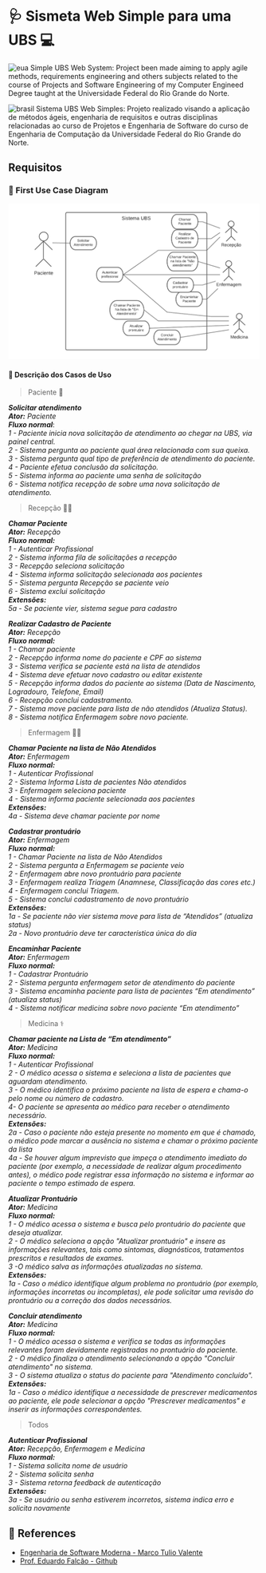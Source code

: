 # :stethoscope: Sismeta Web Simple para uma UBS :computer:



![eua](https://upload.wikimedia.org/wikipedia/commons/thumb/a/a4/Flag_of_the_United_States.svg/22px-Flag_of_the_United_States.svg.png) Simple UBS Web System: Project been made aiming to apply agile methods, requirements engineering and others subjects related to the course of Projects and Software Engineering of my Computer Engineed Degree taught at the Universidade Federal do Rio Grande do Norte.

![brasil](https://upload.wikimedia.org/wikipedia/commons/thumb/0/05/Flag_of_Brazil.svg/22px-Flag_of_Brazil.svg.png) Sistema UBS Web Simples: Projeto realizado visando a aplicação de métodos ágeis, engenharia de requisitos e outras disciplinas relacionadas ao curso de Projetos e Engenharia de Software do curso de Engenharia de Computação da Universidade Federal do Rio Grande do Norte.


## Requisitos

### :dart: First Use Case Diagram

<center><img width="800" src="Img/first_use_case_diagram.png"></center>

#### :pencil: Descrição dos Casos de Uso
> Paciente :raising_hand:

***Solicitar atendimento*** <br>
***Ator:*** *Paciente* <br>
***Fluxo normal***: <br>
*1 - Paciente inicia nova solicitação de atendimento ao chegar na UBS, via painel central.* <br>
*2 - Sistema pergunta ao paciente qual área relacionada com sua queixa.* <br>
*3 - Sistema pergunta qual tipo de preferência de atendimento do paciente.* <br>
*4 - Paciente efetua conclusão da solicitação.* <br>
*5 - Sistema informa ao paciente uma senha de solicitação* <br>
*6 - Sistema notifica recepção de sobre uma nova solicitação de atendimento.* <br>

> Recepção :technologist:

***Chamar Paciente*** <br>
***Ator:*** *Recepção* <br>
***Fluxo normal:*** <br>
*1 - Autenticar Profissional* <br>
*2 - Sistema informa fila de solicitações a recepção*<br>
*3 - Recepção seleciona solicitação*<br>
*4 - Sistema informa solicitação selecionada aos pacientes*<br>
*5 - Sistema pergunta Recepção se paciente veio*<br>
*6 - Sistema exclui solicitação*<br>
***Extensões:***<br>
*5a - Se paciente vier, sistema segue para cadastro*<br>


***Realizar Cadastro de Paciente**<br>
**Ator:** Recepção<br>
**Fluxo normal:**<br>
1 - Chamar paciente<br>
2 - Recepção informa nome do paciente e CPF ao sistema<br>
3 - Sistema verifica se paciente está na lista de atendidos<br>
4 - Sistema deve efetuar novo cadastro ou editar existente<br>
5 - Recepção informa dados do paciente ao sistema (Data de Nascimento, Logradouro, Telefone, Email)<br>
6 - Recepção conclui cadastramento.<br>
7 - Sistema move paciente para lista de não atendidos (Atualiza Status).<br>
8 - Sistema notifica Enfermagem sobre novo paciente.*<br>

> Enfermagem :health_worker:

***Chamar Paciente na lista de Não Atendidos**<br>
**Ator:** Enfermagem<br>
**Fluxo normal:**<br>
1 - Autenticar Profissional<br>
2 - Sistema Informa Lista de pacientes Não atendidos<br>
3 - Enfermagem seleciona paciente<br>
4 - Sistema informa paciente selecionada aos pacientes<br>
**Extensões:**<br>
4a - Sistema deve chamar paciente por nome*<br>


***Cadastrar prontuário**<br>
**Ator:** Enfermagem<br>
**Fluxo normal:**<br>
1 - Chamar Paciente na lista de Não Atendidos<br>
2 - Sistema pergunta a Enfermagem se paciente veio<br>
2 - Enfermagem abre novo prontuário para paciente<br>
3 - Enfermagem realiza Triagem (Anamnese, Classificação das cores etc.)<br>
4 - Enfermagem conclui Triagem.<br>
5 - Sistema conclui cadastramento de novo prontuário<br>
**Extensões:**<br>
1a - Se paciente não vier sistema move para lista de “Atendidos” (atualiza status)<br>
2a - Novo prontuário deve ter característica única do dia*<br>

***Encaminhar Paciente**<br>
**Ator:** Enfermagem<br>
**Fluxo normal:**<br>
1 - Cadastrar Prontuário<br>
2 - Sistema pergunta enfermagem setor de atendimento do paciente<br>
3 - Sistema encaminha paciente para lista de pacientes “Em atendimento” (atualiza status)<br>
4 - Sistema notificar medicina sobre novo paciente “Em atendimento”*<br>

> Medicina :medical_symbol:

***Chamar paciente na Lista de “Em atendimento”**<br>
**Ator:** Medicina<br>
**Fluxo normal:**<br>
1 - Autenticar Profissional<br>
2 - O médico acessa o sistema e seleciona a lista de pacientes que aguardam atendimento.<br>
3 - O médico identifica o próximo paciente na lista de espera e chama-o pelo nome ou número de cadastro.<br>
4- O paciente se apresenta ao médico para receber o atendimento necessário.<br>
**Extensões:**<br>
2a - Caso o paciente não esteja presente no momento em que é chamado, o médico pode marcar a ausência no sistema e chamar o próximo paciente da lista<br>
4a - Se houver algum imprevisto que impeça o atendimento imediato do paciente (por exemplo, a necessidade de realizar algum procedimento antes), o médico pode registrar essa informação no sistema e informar ao paciente o tempo estimado de espera.*

***Atualizar Prontuário**<br>
**Ator:** Medicina<br>
**Fluxo normal:**<br>
1 - O médico acessa o sistema e busca pelo prontuário do paciente que deseja atualizar.<br>
2 - O médico seleciona a opção "Atualizar prontuário" e insere as informações relevantes, tais como sintomas, diagnósticos, tratamentos prescritos e resultados de exames.<br>
3 -O médico salva as informações atualizadas no sistema.<br>
***Extensões:***<br>
1a - Caso o médico identifique algum problema no prontuário (por exemplo, informações incorretas ou incompletas), ele pode solicitar uma revisão do prontuário ou a correção dos dados necessários.*

****Concluir atendimento***<br>
**Ator:** Medicina<br>
**Fluxo normal:**<br>
1 - O médico acessa o sistema e verifica se todas as informações relevantes foram devidamente registradas no prontuário do paciente.<br>
2 - O médico finaliza o atendimento selecionando a opção "Concluir atendimento" no sistema.<br>
3 - O sistema atualiza o status do paciente para "Atendimento concluído".<br>
**Extensões:**<br>
1a - Caso o médico identifique a necessidade de prescrever medicamentos ao paciente, ele pode selecionar a opção "Prescrever medicamentos" e inserir as informações correspondentes.*

> Todos

***Autenticar Profissional**<br>
**Ator:** Recepção, Enfermagem e Medicina<br>
**Fluxo normal:**<br>
1 - Sistema solicita nome de usuário<br>
2 - Sistema solicita senha<br>
3 - Sistema retorna feedback de autenticação<br>
**Extensões:**<br>
3a - Se usuário ou senha estiverem incorretos, sistema indica erro e solicita novamente*



## :bookmark_tabs: References

- [Engenharia de Software Moderna - Marco Tulio Valente](https://engsoftmoderna.info/)
- [Prof. Eduardo Falcão - Github](https://github.com/eduardolfalcao)


